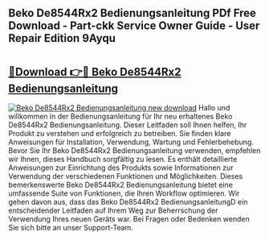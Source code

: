 ## Beko De8544Rx2 Bedienungsanleitung PDf Free Download - Part-ckk Service Owner Guide - User Repair Edition 9Ayqu

# <h2><a href="http://df647m.blite.top/?on=Beko+De8544Rx2+Bedienungsanleitung">🔗Download 👉🔴 Beko De8544Rx2 Bedienungsanleitung</a></h2>

[![Beko De8544Rx2 Bedienungsanleitung new download](https://i.imgur.com/lujVjoI.png)](http://df647m.blite.top/?on=Beko+De8544Rx2+Bedienungsanleitung)
Hallo und willkommen in der Bedienungsanleitung für Ihr neu erhaltenes Beko De8544Rx2 Bedienungsanleitung. Dieser Leitfaden soll Ihnen helfen, Ihr Produkt zu verstehen und erfolgreich zu betreiben. Sie finden klare Anweisungen für Installation, Verwendung, Wartung und Fehlerbehebung. Bevor Sie Ihr Beko De8544Rx2 Bedienungsanleitung verwenden, empfehlen wir Ihnen, dieses Handbuch sorgfältig zu lesen. Es enthält detaillierte Anweisungen zur Einrichtung des Produkts sowie Informationen zur Verwendung der verschiedenen Funktionen und Möglichkeiten. Dieses bemerkenswerte Beko De8544Rx2 Bedienungsanleitung bietet eine umfassende Suite von Funktionen, die Ihren Workflow optimieren. Wir gehen davon aus, dass das Beko De8544Rx2 BedienungsanleitungD ein entscheidender Leitfaden auf Ihrem Weg zur Beherrschung der Verwendung Ihres neuen Geräts war. Bei Fragen oder Bedenken wenden Sie sich bitte an unser Support-Team.
